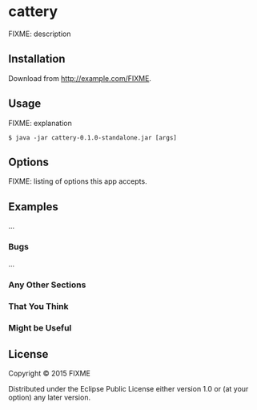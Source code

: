 # cattery

FIXME: description

## Installation

Download from http://example.com/FIXME.

## Usage

FIXME: explanation

    $ java -jar cattery-0.1.0-standalone.jar [args]

## Options

FIXME: listing of options this app accepts.

## Examples

...

### Bugs

...

### Any Other Sections
### That You Think
### Might be Useful

## License

Copyright © 2015 FIXME

Distributed under the Eclipse Public License either version 1.0 or (at
your option) any later version.
